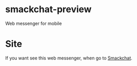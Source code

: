 # smackchat-preview
Web messenger for mobile

# Site
If you want see this web messenger, when go to [Smackchat](https://bodamat.github.io/smackchat-preview/#/auth).
